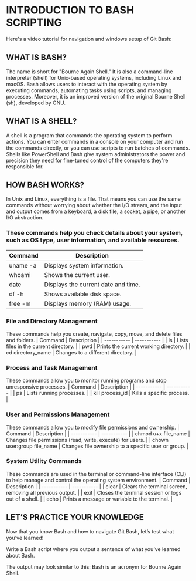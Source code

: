 # INTRODUCTION TO BASH SCRIPTING
Here's a video tutorial for navigation and windows setup of Git Bash: 

## WHAT IS BASH?
The name is short for "Bourne Again Shell." It is also a command-line interpreter (shell) for Unix-based operating systems, including Linux and macOS. Bash allows users to interact with the operating system by executing commands, automating tasks using scripts, and managing processes. Moreover, it is an improved version of the original Bourne Shell (sh), developed by GNU.

## WHAT IS A SHELL?
A shell is a program that commands the operating system to perform actions. You can enter commands in a console on your computer and run the commands directly, or you can use scripts to run batches of commands. Shells like PowerShell and Bash give system administrators the power and precision they need for fine-tuned control of the computers they're responsible for.

## HOW BASH WORKS?
In Unix and Linux, everything is a file. That means you can use the same commands without worrying about whether the I/O stream, and the input and output comes from a keyboard, a disk file, a socket, a pipe, or another I/O abstraction.

### These commands help you check details about your system, such as OS type, user information, and available resources.
| Command | Description |
| ----------- | ----------- |
| uname  -a | Displays system information.         |
| whoami    | Shows the current user.              |
| date      | Displays the current date and time.  |
| df -h     | Shows available disk space.          |
| free -m   | Displays memory (RAM) usage.         |

### File and Directory Management
These commands help you create, navigate, copy, move, and delete files and folders.
| Command | Description |
| ----------- | ----------- |
| ls                | Lists files in the current directory. |
| pwd               | Prints the current working directory. |
| cd directory_name | Changes to a different directory.     |

### Process and Task Management
These commands allow you to monitor running programs and stop unresponsive processes.
| Command | Description |
| ----------- | ----------- |
| ps              | Lists running processes.  |
| kill process_id | Kills a specific process. |

### User and Permissions Management
These commands allow you to modify file permissions and ownership.
| Command | Description |
| ----------- | ----------- |
| chmod u+x file_name        | Changes file permissions (read, write, execute) for users. |
| chown user:group file_name | Changes file ownership to a specific user or group.        |


### System Utility Commands
These commands are used in the terminal or command-line interface (CLI) to help manage and control the operating system environment.
| Command | Description |
| ----------- | ----------- |
| clear    | Clears the terminal screen, removing all previous output.  |
| exit     | Closes the terminal session or logs out of a shell.        |
| echo     | Prints a message or variable to the terminal.              |

## LET’S PRACTICE YOUR KNOWLEDGE
Now that you know Bash and how to navigate Git Bash, let’s test what you’ve learned!

Write a Bash script where you output a sentence of what you’ve learned about Bash.

The output may look similar to this:
Bash is an acronym for Bourne Again Shell. 




